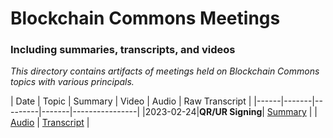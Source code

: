 # Blockchain Commons Meetings
### Including summaries, transcripts, and videos

_This directory contains artifacts of meetings held on Blockchain Commons topics with various principals._

| Date | Topic | Summary | Video | Audio | Raw Transcript |
|------|-------|---------|-------|----------------|
|2023-02-24|**QR/UR Signing**| [Summary](https://github.com/BlockchainCommons/Gordian-Developer-Community/discussions/103) | | [Audio](https://github.com/BlockchainCommons/Gordian-Developer-Community/blob/master/meetings/Gordian%20Developer%20Community%20-%20Meeting%202023-02-024%20on%20Requirements%20Signing%20with%20URs%20(vbr8).mp3) | [Transcript](https://github.com/BlockchainCommons/Gordian-Developer-Community/blob/master/meetings/Gordian%20Developer%20Community%20-%20Meeting%202023-02-024%20on%20Requirements%20Signing%20with%20URs.md) |
